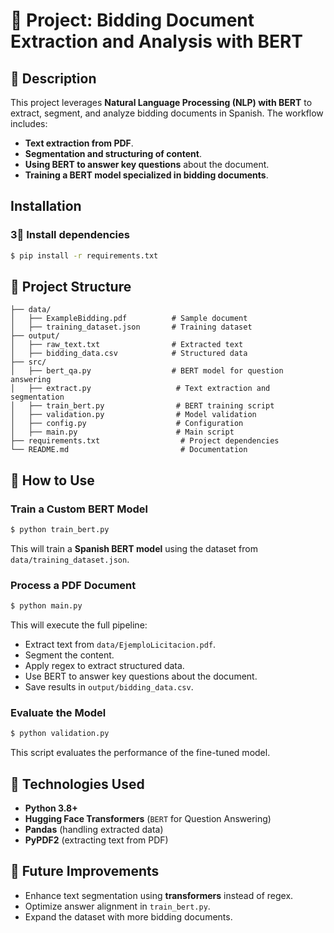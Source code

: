 # 📄 Project: Bidding Document Extraction and Analysis with BERT

## 📌 Description
This project leverages **Natural Language Processing (NLP) with BERT** to extract, segment, and analyze bidding documents in Spanish. The workflow includes:

- **Text extraction from PDF**.
- **Segmentation and structuring of content**.
- **Using BERT to answer key questions** about the document.
- **Training a BERT model specialized in bidding documents**.

## Installation

### **3️🚀 Install dependencies**
```bash
$ pip install -r requirements.txt
```

## 📂 Project Structure
```plaintext
├── data/
│   ├── ExampleBidding.pdf          # Sample document
│   ├── training_dataset.json       # Training dataset
├── output/
│   ├── raw_text.txt                # Extracted text
│   ├── bidding_data.csv            # Structured data
├── src/
│   ├── bert_qa.py                  # BERT model for question answering
│   ├── extract.py                   # Text extraction and segmentation
│   ├── train_bert.py                # BERT training script
│   ├── validation.py                # Model validation
│   ├── config.py                    # Configuration
│   ├── main.py                      # Main script
├── requirements.txt                  # Project dependencies
└── README.md                         # Documentation
```

## 🔧 How to Use

### **Train a Custom BERT Model**
```bash
$ python train_bert.py
```
This will train a **Spanish BERT model** using the dataset from `data/training_dataset.json`.

### **Process a PDF Document**
```bash
$ python main.py
```
This will execute the full pipeline:
- Extract text from `data/EjemploLicitacion.pdf`.
- Segment the content.
- Apply regex to extract structured data.
- Use BERT to answer key questions about the document.
- Save results in `output/bidding_data.csv`.

### **Evaluate the Model**
```bash
$ python validation.py
```
This script evaluates the performance of the fine-tuned model.


## 🧠 Technologies Used
- **Python 3.8+**
- **Hugging Face Transformers** (`BERT` for Question Answering)
- **Pandas** (handling extracted data)
- **PyPDF2** (extracting text from PDF)


## 📌 Future Improvements
- Enhance text segmentation using **transformers** instead of regex.
- Optimize answer alignment in `train_bert.py`.
- Expand the dataset with more bidding documents.
